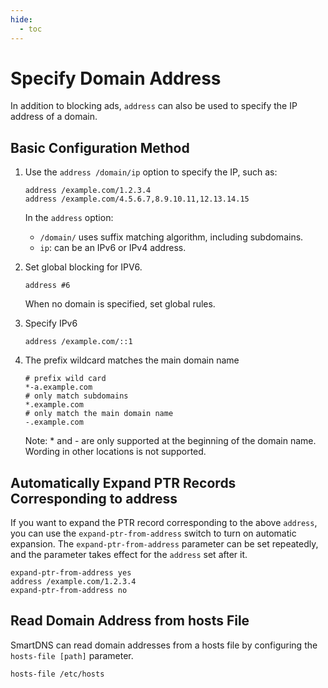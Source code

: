 ```yaml
---
hide:
  - toc
---
```


# Specify Domain Address

In addition to blocking ads, `address` can also be used to specify the IP address of a domain.

## Basic Configuration Method

1. Use the `address /domain/ip` option to specify the IP, such as:

    ```shell
    address /example.com/1.2.3.4
    address /example.com/4.5.6.7,8.9.10.11,12.13.14.15
    ```

    In the `address` option:

    * `/domain/` uses suffix matching algorithm, including subdomains.
    * `ip`: can be an IPv6 or IPv4 address.

1. Set global blocking for IPV6.

    ```
    address #6
    ```

    When no domain is specified, set global rules.

1. Specify IPv6

    ```shell
    address /example.com/::1
    ```

1. The prefix wildcard matches the main domain name

    ```shell
    # prefix wild card
    *-a.example.com
    # only match subdomains
    *.example.com
    # only match the main domain name
    -.example.com
    ```

    Note: * and - are only supported at the beginning of the domain name. Wording in other locations is not supported.

## Automatically Expand PTR Records Corresponding to address

If you want to expand the PTR record corresponding to the above `address`, you can use the `expand-ptr-from-address` switch to turn on automatic expansion. The `expand-ptr-from-address` parameter can be set repeatedly, and the parameter takes effect for the `address` set after it.

```shell
expand-ptr-from-address yes
address /example.com/1.2.3.4
expand-ptr-from-address no
```

## Read Domain Address from hosts File

SmartDNS can read domain addresses from a hosts file by configuring the `hosts-file [path]` parameter.

```
hosts-file /etc/hosts
```
